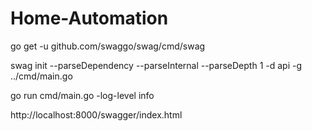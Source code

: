 # Home-Automation   

go get -u github.com/swaggo/swag/cmd/swag

 swag init --parseDependency  --parseInternal --parseDepth 1 -d api -g ../cmd/main.go
 
 go run cmd/main.go -log-level info

 http://localhost:8000/swagger/index.html
